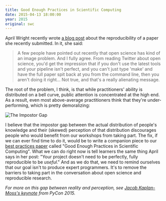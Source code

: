 ```yaml
---
title: Good Enough Practices in Scientific Computing
date: 2015-04-13 18:00:00
year: 2015
original: swc
---
```

<p>
  April Wright recently wrote
  <a href="http://wrightaprilm.github.io/posts/parity-paper.html">a blog post</a>
  about the reproducibility of a paper she recently submitted.
  In it,
  she said:
</p>
<blockquote>
  <p>
    A few people have pointed out recently that open science has kind of an image problem.
    And I fully agree.
    From reading Twitter about open science,
    you'd get the impression that if you don't use the latest tools and your pipeline isn't perfect,
    and you can't just type 'make' and have the full paper spit back at you from the command line,
    then you aren't doing it right…
    Not true, and that's a really alienating message.
  </p>
</blockquote>
<p>
  The root of the problem,
  I think,
  is that while practitioners' ability is distributed on a bell curve,
  public attention is concentrated at the high end.
  As a result,
  even most above-average practitioners think that they're under-performing,
  which is pretty demoralizing:
</p>
<p><img src="{{'/files/2015/04/impostor-gap.png' | relative_url}}" class="img-responsive" alt="The Impostor Gap" class="centered"></p>
<p>
  I believe that
  the impostor gap between the actual distribution of people's knowledge
  and their (skewed) perception of that distribution
  discourages people who would benefit from our workshops from taking part.
  The fix,
  if we can ever find time to do it,
  would be to write a companion piece to our
  <a href="http://journals.plos.org/plosbiology/article?id=10.1371/journal.pbio.1001745">best practices paper</a>
  called "Good Enough Practices in Scientific Computing".
  What we can do right now is tell learners the same thing April says in her post:
  "Your project doesn't need to be perfectly, fully reproducible to be <em>useful</em>."
  And as we do that,
  we need to remind ourselves that our goal isn't to produce expert programmers.
  It's to remove the barriers to taking part in the conversation
  about open science and reproducible research.
</p>
<p>
  <em>
    For more on this gap between reality and perception,
    see <a href="https://www.youtube.com/watch?v=hIJdFxYlEKE">Jacob Kaplan-Moss's keynote</a>
    from PyCon 2015.
  </em>
</p>
